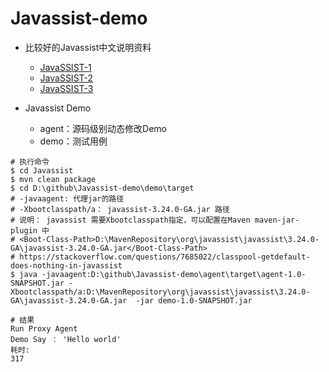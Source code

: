 # Javassist-demo
- 比较好的Javassist中文说明资料
    - [JavaSSIST-1](https://www.jianshu.com/p/43424242846b)
    - [JavaSSIST-2](https://www.jianshu.com/p/b9b3ff0e1bf8)
    - [JavaSSIST-3](https://www.jianshu.com/p/7803ffcc81c8)

- Javassist Demo
    - agent：源码级别动态修改Demo
    - demo：测试用例

```shell script
# 执行命令
$ cd Javassist 
$ mvn clean package
$ cd D:\github\Javassist-demo\demo\target
# -javaagent: 代理jar的路径
# -Xbootclasspath/a： javassist-3.24.0-GA.jar 路径
# 说明： javassist 需要Xbootclasspath指定，可以配置在Maven maven-jar-plugin 中
# <Boot-Class-Path>D:\MavenRepository\org\javassist\javassist\3.24.0-GA\javassist-3.24.0-GA.jar</Boot-Class-Path>
# https://stackoverflow.com/questions/7685022/classpool-getdefault-does-nothing-in-javassist
$ java -javaagent:D:\github\Javassist-demo\agent\target\agent-1.0-SNAPSHOT.jar -Xbootclasspath/a:D:\MavenRepository\org\javassist\javassist\3.24.0-GA\javassist-3.24.0-GA.jar  -jar demo-1.0-SNAPSHOT.jar 
```

```shell script
# 结果
Run Proxy Agent
Demo Say ： 'Hello world'
耗时:
317
```